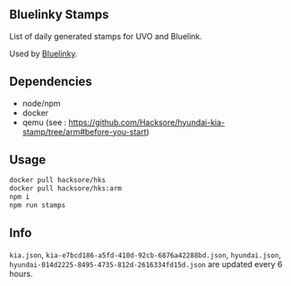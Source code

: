 ## Bluelinky Stamps

List of daily generated stamps for UVO and Bluelink.

Used by [Bluelinky](https://github.com/Hacksore/bluelinky).

## Dependencies

- node/npm
- docker
- qemu (see : https://github.com/Hacksore/hyundai-kia-stamp/tree/arm#before-you-start)

## Usage

```bash
docker pull hacksore/hks
docker pull hacksore/hks:arm
npm i
npm run stamps
```

## Info

`kia.json`, `kia-e7bcd186-a5fd-410d-92cb-6876a42288bd.json`, `hyundai.json`, `hyundai-014d2225-8495-4735-812d-2616334fd15d.json` are updated every 6 hours.
